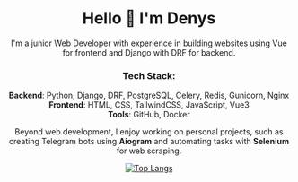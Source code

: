 <h1 align="center">Hello 👋 I'm Denys</h1>

<p align="center">
I'm a junior Web Developer with experience in building websites using Vue for frontend and Django with DRF for backend. 
</p>

<h3 align="center">Tech Stack:</h3>

<p align="center">
<b>Backend</b>: Python, Django, DRF, PostgreSQL, Celery, Redis, Gunicorn, Nginx <br>
<b>Frontend</b>: HTML, CSS, TailwindCSS, JavaScript, Vue3 <br>
<b>Tools</b>: GitHub, Docker
</p>

<p align="center">
Beyond web development, I enjoy working on personal projects, such as creating Telegram bots using <b>Aiogram</b> and automating tasks with <b>Selenium</b> for web scraping.
</p>

<p align="center">
  <a href="https://github.com/TheDrakl">
    <img src="https://github-readme-stats-git-masterrstaa-rickstaa.vercel.app/api/top-langs/?username=TheDrakl" alt="Top Langs" />
  </a>
</p>
